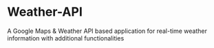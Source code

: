 # Weather-API
A Google Maps &amp; Weather API based application for real-time weather information with additional functionalities

